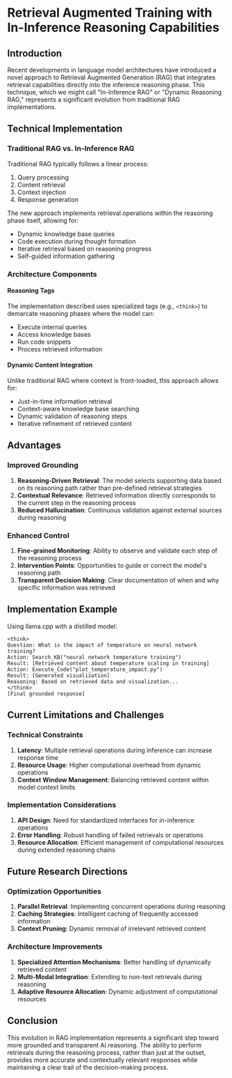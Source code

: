 # Retrieval Augmented Training with In-Inference Reasoning Capabilities

## Introduction
Recent developments in language model architectures have introduced a novel approach to Retrieval Augmented Generation (RAG) that integrates retrieval capabilities directly into the inference reasoning phase. This technique, which we might call "In-Inference RAG" or "Dynamic Reasoning RAG," represents a significant evolution from traditional RAG implementations.

## Technical Implementation

### Traditional RAG vs. In-Inference RAG
Traditional RAG typically follows a linear process:
1. Query processing
2. Content retrieval
3. Context injection
4. Response generation

The new approach implements retrieval operations within the reasoning phase itself, allowing for:
- Dynamic knowledge base queries
- Code execution during thought formation
- Iterative retrieval based on reasoning progress
- Self-guided information gathering

### Architecture Components

#### Reasoning Tags
The implementation described uses specialized tags (e.g., `<think>`) to demarcate reasoning phases where the model can:
- Execute internal queries
- Access knowledge bases
- Run code snippets
- Process retrieved information

#### Dynamic Content Integration
Unlike traditional RAG where context is front-loaded, this approach allows for:
- Just-in-time information retrieval
- Context-aware knowledge base searching
- Dynamic validation of reasoning steps
- Iterative refinement of retrieved content

## Advantages

### Improved Grounding
1. **Reasoning-Driven Retrieval**: The model selects supporting data based on its reasoning path rather than pre-defined retrieval strategies
2. **Contextual Relevance**: Retrieved information directly corresponds to the current step in the reasoning process
3. **Reduced Hallucination**: Continuous validation against external sources during reasoning

### Enhanced Control
1. **Fine-grained Monitoring**: Ability to observe and validate each step of the reasoning process
2. **Intervention Points**: Opportunities to guide or correct the model's reasoning path
3. **Transparent Decision Making**: Clear documentation of when and why specific information was retrieved

## Implementation Example
Using llama.cpp with a distilled model:
```plaintext
<think>
Question: What is the impact of temperature on neural network training?
Action: Search_KB("neural network temperature training")
Result: [Retrieved content about temperature scaling in training]
Action: Execute_Code("plot_temperature_impact.py")
Result: [Generated visualization]
Reasoning: Based on retrieved data and visualization...
</think>
[Final grounded response]
```

## Current Limitations and Challenges

### Technical Constraints
1. **Latency**: Multiple retrieval operations during inference can increase response time
2. **Resource Usage**: Higher computational overhead from dynamic operations
3. **Context Window Management**: Balancing retrieved content within model context limits

### Implementation Considerations
1. **API Design**: Need for standardized interfaces for in-inference operations
2. **Error Handling**: Robust handling of failed retrievals or operations
3. **Resource Allocation**: Efficient management of computational resources during extended reasoning chains

## Future Research Directions

### Optimization Opportunities
1. **Parallel Retrieval**: Implementing concurrent operations during reasoning
2. **Caching Strategies**: Intelligent caching of frequently accessed information
3. **Context Pruning**: Dynamic removal of irrelevant retrieved content

### Architecture Improvements
1. **Specialized Attention Mechanisms**: Better handling of dynamically retrieved content
2. **Multi-Modal Integration**: Extending to non-text retrievals during reasoning
3. **Adaptive Resource Allocation**: Dynamic adjustment of computational resources

## Conclusion
This evolution in RAG implementation represents a significant step toward more grounded and transparent AI reasoning. The ability to perform retrievals during the reasoning process, rather than just at the outset, provides more accurate and contextually relevant responses while maintaining a clear trail of the decision-making process.